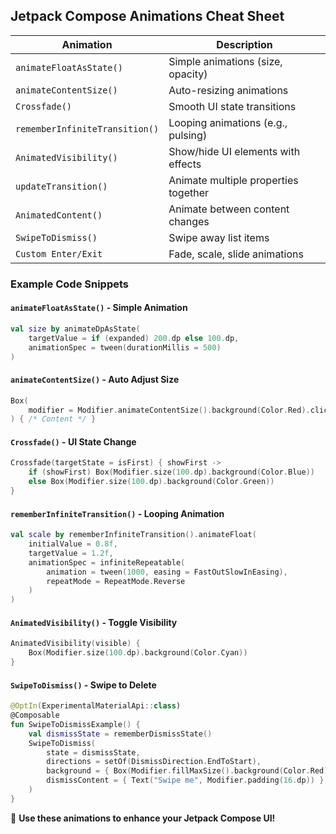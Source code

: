 ## Jetpack Compose Animations Cheat Sheet

| Animation | Description |
|-----------|------------|
| `animateFloatAsState()` | Simple animations (size, opacity) |
| `animateContentSize()` | Auto-resizing animations |
| `Crossfade()` | Smooth UI state transitions |
| `rememberInfiniteTransition()` | Looping animations (e.g., pulsing) |
| `AnimatedVisibility()` | Show/hide UI elements with effects |
| `updateTransition()` | Animate multiple properties together |
| `AnimatedContent()` | Animate between content changes |
| `SwipeToDismiss()` | Swipe away list items |
| `Custom Enter/Exit` | Fade, scale, slide animations |

### Example Code Snippets

#### `animateFloatAsState()` - Simple Animation
```kotlin
val size by animateDpAsState(
    targetValue = if (expanded) 200.dp else 100.dp,
    animationSpec = tween(durationMillis = 500)
)
```

#### `animateContentSize()` - Auto Adjust Size
```kotlin
Box(
    modifier = Modifier.animateContentSize().background(Color.Red).clickable { expanded = !expanded }
) { /* Content */ }
```

#### `Crossfade()` - UI State Change
```kotlin
Crossfade(targetState = isFirst) { showFirst ->
    if (showFirst) Box(Modifier.size(100.dp).background(Color.Blue))
    else Box(Modifier.size(100.dp).background(Color.Green))
}
```

#### `rememberInfiniteTransition()` - Looping Animation
```kotlin
val scale by rememberInfiniteTransition().animateFloat(
    initialValue = 0.8f,
    targetValue = 1.2f,
    animationSpec = infiniteRepeatable(
        animation = tween(1000, easing = FastOutSlowInEasing),
        repeatMode = RepeatMode.Reverse
    )
)
```

#### `AnimatedVisibility()` - Toggle Visibility
```kotlin
AnimatedVisibility(visible) {
    Box(Modifier.size(100.dp).background(Color.Cyan))
}
```

#### `SwipeToDismiss()` - Swipe to Delete
```kotlin
@OptIn(ExperimentalMaterialApi::class)
@Composable
fun SwipeToDismissExample() {
    val dismissState = rememberDismissState()
    SwipeToDismiss(
        state = dismissState,
        directions = setOf(DismissDirection.EndToStart),
        background = { Box(Modifier.fillMaxSize().background(Color.Red)) },
        dismissContent = { Text("Swipe me", Modifier.padding(16.dp)) }
    )
}
```

🚀 **Use these animations to enhance your Jetpack Compose UI!**

